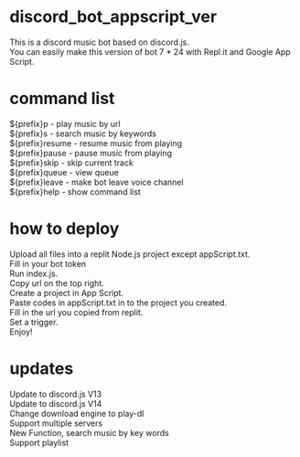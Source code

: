 # discord_bot_appscript_ver
This is a discord music bot based on discord.js.<br>
You can easily make this version of bot 7 * 24 with Repl.it and Google App Script.
# command list
${prefix}p - play music by url<br>
${prefix}s - search music by keywords<br>
${prefix}resume - resume music from playing<br>
${prefix}pause - pause music from playing<br>
${prefix}skip - skip current track<br>
${prefix}queue - view queue<br>
${prefix}leave - make bot leave voice channel<br>
${prefix}help - show command list
# how to deploy
Upload all files into a replit Node.js project except appScript.txt.<br>
Fill in your bot token<br>
Run index.js.<br>
Copy url on the top right.<br>
Create a project in App Script.<br>
Paste codes in appScript.txt in to the project you created.<br>
Fill in the url you copied from replit.<br>
Set a trigger.<br>
Enjoy!
# updates
Update to discord.js V13<br>
Update to discord.js V14<br>
Change download engine to play-dl<br>
Support multiple servers<br>
New Function, search music by key words<br>
Support playlist
